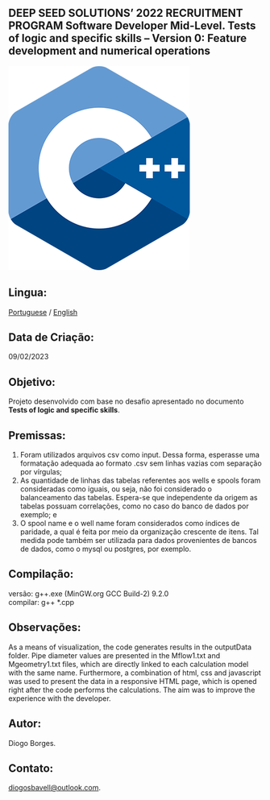 DEEP SEED SOLUTIONS’ 2022 RECRUITMENT PROGRAM
Software Developer Mid-Level.
Tests of logic and specific skills – Version 0: Feature development and numerical operations
--------------------------------------------------------------------------------------------
![This is an image](outputData/assets/c.png)

Lingua:
----------------

[Portuguese](/README.md) / [English](/READMEN.md)

Data de Criação:
----------------
09/02/2023

Objetivo:
---------
Projeto desenvolvido com base no desafio apresentado no documento **Tests of logic and specific skills**.

Premissas:
------------
1. Foram utilizados arquivos csv como input. Dessa forma, esperasse uma formatação adequada
ao formato .csv sem linhas vazias com separação por vírgulas;
2. As quantidade de linhas das tabelas referentes aos wells e spools foram consideradas como iguais,
ou seja, não foi considerado o balanceamento das tabelas. Espera-se que independente da origem as
tabelas possuam correlações, como no caso do banco de dados por exemplo; e
3. O spool name e o well name foram considerados como índices de paridade, a qual é feita por meio
da organização crescente de itens. Tal medida pode também ser utilizada para dados provenientes
de bancos de dados, como o mysql ou postgres, por exemplo.

Compilação:
-----------
versão: g++.exe (MinGW.org GCC Build-2) 9.2.0 <br />
compilar: g++ *.cpp

Observações:
------------
As a means of visualization, the code generates results in the outputData folder. Pipe diameter values ​​are presented in the Mflow1.txt and Mgeometry1.txt files, which are directly linked to each calculation model with the same name. Furthermore, a combination of html, css and javascript was used to present the data in a responsive HTML page, which is opened right after the code performs the calculations. The aim was to improve the experience with the developer.

Autor:
------
Diogo Borges.

Contato:
--------
diogosbavell@outlook.com.